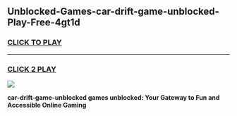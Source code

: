 
## Unblocked-Games-car-drift-game-unblocked-Play-Free-4gt1d
<h3>
<a href="https://premium76.site?title=car-drift-game-unblocked&ref=15A">CLICK TO PLAY</a></h3>
<hr>

<h3>
<a href="https://premium76.site?title=car-drift-game-unblocked&ref=15A">CLICK 2 PLAY</a>
  
</h3>

<a href="https://premium76.site?title=car-drift-game-unblocked&ref=15A"><img src="https://clearcache.store/games.png"></a>


**car-drift-game-unblocked games unblocked: Your Gateway to Fun and Accessible Online Gaming**
